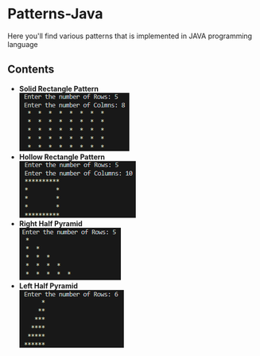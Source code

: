 # Patterns-Java
<p>Here you'll find various patterns that is implemented in JAVA programming language</p>

<h2>Contents</h2>
<ul>
  <li>
    <strong>Solid Rectangle Pattern</strong><br>
    <img src="SolidRectangle_preview.png" >
  </li>
  <li>
    <strong>Hollow Rectangle Pattern</strong><br>
    <img src="HollowRectangle_preview.png">
  </li>
  <li>
    <strong>Right Half Pyramid</strong><br>
    <img src="RightHalfPyramid_preview.png">
  </li>
  <li>
    <strong>Left Half Pyramid</strong><br>
    <img src="LeftHalfPyramid_preview.png">
  </li>
</ul>
